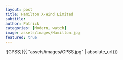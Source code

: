 ```yaml
---
layout: post
title: Hamilton X-Wind Limited
subtitle:
author: Patrick
categories: [Modern, watch]
image: assets/images/Hamilton.jpg
featured: true
---
```


![GPSS]({{ "assets/images/GPSS.jpg" | absolute_url}})
